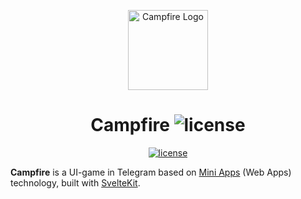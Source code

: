 <p align="center">
    <img src="https://i.imgur.com/DnudRMs.png" alt="Campfire Logo" width="128" height="128">
    <h1 align="center">Campfire <img alt="license" src="https://img.shields.io/badge/BETA-F16E14?style=flat-square"></h1>
</p>

<p align="center">
	<a aria-label="License" href="https://github.com/sadnesszephyr/campfire/blob/main/LICENSE">
		<img alt="license" src="https://img.shields.io/github/license/sadnesszephyr/campfire?style=flat-square&labelColor=1A1A1A">
	</a>
</p>

**Campfire** is a UI-game in Telegram based on [Mini Apps](https://core.telegram.org/bots/webapps) (Web Apps) technology, built with [SvelteKit](https://kit.svelte.dev/).
